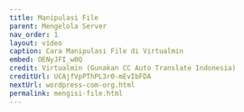 ```yaml
---
title: Manipulasi File
parent: Mengelola Server
nav_order: 1
layout: video
caption: Cara Manipulasi File di Virtualmin
embed: OENyJFI_w0Q
credit: Virtualmin (Gunakan CC Auto Translate Indonesia)
creditUrl: UCAjfVpPThPL3r0-mEvIbFDA
nextUrl: wordpress-com-org.html
permalink: mengisi-file.html
---
```


